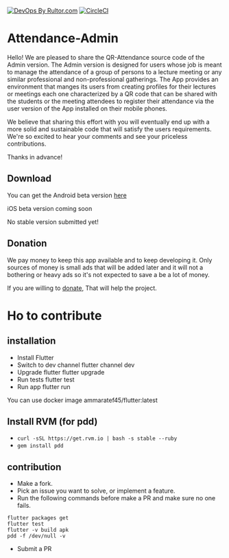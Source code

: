 [![DevOps By Rultor.com](http://www.rultor.com/b/yegor256/rultor)](http://www.rultor.com/p/yegor256/rultor)
[![CircleCI](https://circleci.com/gh/ammaratef45/Attendance-Admin/tree/master.svg?style=svg)](https://circleci.com/gh/ammaratef45/Attendance-Admin/tree/master)
# Attendance-Admin
Hello! 
We are pleased to share the QR-Attendance source code of the Admin version. The Admin version is designed for users whose job is meant to manage the attendance of a group of persons to a lecture meeting or any similar professional and non-professional gatherings. The App provides an environment that manges its users from creating profiles for their lectures or meetings each one characterized by a QR code that can be shared with the students or the meeting attendees to register their attendance via the user version of the App installed on their mobile phones.

We believe that sharing this effort with you will eventually end up with a more solid and sustainable code that will satisfy the users requirements. We're so excited to hear your comments and see your priceless contributions. 

Thanks in advance!

## Download
You can get the Android beta version [here](https://play.google.com/store/apps/details?id=com.ammar.attendanceadmin)

iOS beta version coming soon

No stable version submitted yet!

## Donation
We pay money to keep this app available and to keep developing it.
Only sources of money is small ads that will be added later and it will not a bothering or heavy ads so it's not expected to save a be a lot of money.

If you are willing to [donate](https://www.paypal.com/cgi-bin/webscr?cmd=_s-xclick&hosted_button_id=U6NJRDMCD3ET2&source=url), That will help the project.

# Ho to contribute

## installation
- Install Flutter
- Switch to dev channel flutter channel dev
- Upgrade flutter flutter upgrade
- Run tests flutter test
- Run app flutter run

You can use docker image ammaratef45/flutter:latest

## Install RVM (for pdd)
- `curl -sSL https://get.rvm.io | bash -s stable --ruby`
- `gem install pdd`

## contribution
- Make a fork.
- Pick an issue you want to solve, or implement a feature.
- Run the following commands before make a PR and make sure no one fails.
```
flutter packages get
flutter test
flutter -v build apk
pdd -f /dev/null -v
```
- Submit a PR
